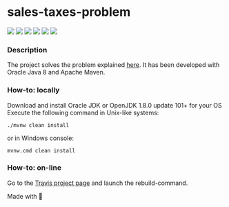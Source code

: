 # sales-taxes-problem

[![][travis img]][travis]
[![][coverage img]][coverage]
[![][gitter img]][gitter]
[![][license img]][license]
[![][java img]][java]
[![][twitter img]][twitter]

### Description
The project solves the problem explained [here][xpeppers]. It has been developed with Oracle Java 8 and Apache Maven.

### How-to: locally

Download and install Oracle JDK or OpenJDK 1.8.0 update 101+ for your OS
Execute the following command in Unix-like systems:

  <code><pre>./mvnw clean install</pre></code>
  
or in Windows console:

  <code><pre>mvnw.cmd clean install</pre></code>
  
### How-to: on-line

Go to the [Travis project page][travis] and launch the rebuild-command.

Made with :tea:

[xpeppers]:https://github.com/xpeppers/sales-taxes-problem.git

[travis]:https://travis-ci.org/trydent-io/sales-taxes-problem
[travis img]:https://travis-ci.org/trydent-io/sales-taxes-problem.svg?branch=master

[coverage]:https://coveralls.io/github/trydent-io/sales-taxes-problem?branch=master
[coverage img]:https://coveralls.io/repos/github/trydent-io/sales-taxes-problem/badge.svg?branch=master

[gitter]:https://gitter.im/tryIO?utm_source=badge&utm_medium=badge&utm_campaign=pr-badge&utm_content=badge
[gitter img]:https://badges.gitter.im/tryIO.svg

[license]:LICENSE.txt
[license img]:https://img.shields.io/badge/license-MIT-orange.svg

[java]:duke.svg
[java img]:https://img.shields.io/badge/loving-Java-red.svg

[twitter]:https://twitter.com/lucaguada
[twitter img]:https://img.shields.io/badge/twitter-TryIO-blue.svg